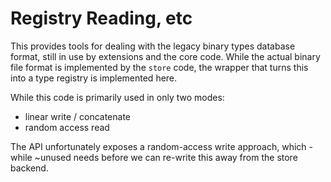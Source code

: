 # Registry Reading, etc

This provides tools for dealing with the legacy binary types database
format, still in use by extensions and the core code. While the actual
binary file format is implemented by the `store` code, the wrapper
that turns this into a type registry is implemented here.

While this code is primarily used in only two modes:

* linear write / concatenate
* random access read

The API unfortunately exposes a random-access write approach, which -
while ~unused needs before we can re-write this away from the store
backend.
